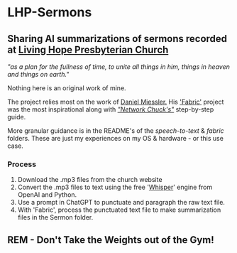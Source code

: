 # LHP-Sermons

## Sharing AI summarizations of sermons recorded at [Living Hope Presbyterian Church ](https://www.livinghopepresbyterian.org/)

_"as a plan for the fullness of time, to unite all things in him, things in heaven and things on earth."_

Nothing here is an original work of mine.

The project relies most on the work of [Daniel Miessler.](https://www.youtube.com/@unsupervised-learning) His ['Fabric'](https://github.com/danielmiessler/fabric) project was the most inspirational along with [_"Network Chuck's"_](https://www.youtube.com/watch?v=UbDyjIIGaxQ)  step-by-step guide.

More granular guidance is in the README's of the _speech-to-text_ & _fabric_ folders. These are just my experiences on my OS & hardware - or this use case.

### Process

1. Download the .mp3 files from the church website
2. Convert the .mp3 files to text using the free '[Whisper](https://pypi.org/project/openai-whisper/)' engine from OpenAI and Python.
3. Use a prompt in ChatGPT to punctuate and paragraph the raw text file.
4. With 'Fabric', process the punctuated text file to make summarization files in the Sermon folder.

## REM - Don't Take the Weights out of the Gym!